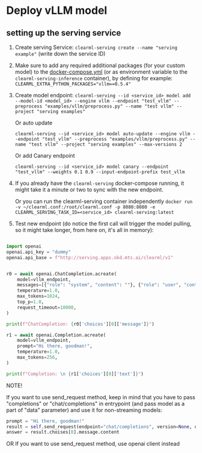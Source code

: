 # Deploy vLLM model

## setting up the serving service

1. Create serving Service: `clearml-serving create --name "serving example"` (write down the service ID)

2. Make sure to add any required additional packages (for your custom model) to the [docker-compose.yml](https://github.com/allegroai/clearml-serving/blob/826f503cf4a9b069b89eb053696d218d1ce26f47/docker/docker-compose.yml#L97) (or as environment variable to the `clearml-serving-inference` container), by defining for example: `CLEARML_EXTRA_PYTHON_PACKAGES="vllm==0.5.4"`
3. Create model endpoint: 
`clearml-serving --id <service_id> model add --model-id <model_id> --engine vllm --endpoint "test_vllm" --preprocess "examples/vllm/preprocess.py" --name "test vllm" --project "serving examples"`

    Or auto update 

    `clearml-serving --id <service_id> model auto-update --engine vllm --endpoint "test_vllm" --preprocess "examples/vllm/preprocess.py" --name "test vllm" --project "serving examples" --max-versions 2`

    Or add Canary endpoint

    `clearml-serving --id <service_id> model canary --endpoint "test_vllm" --weights 0.1 0.9 --input-endpoint-prefix test_vllm`

4. If you already have the `clearml-serving` docker-compose running, it might take it a minute or two to sync with the new endpoint.

    Or you can run the clearml-serving container independently `docker run -v ~/clearml.conf:/root/clearml.conf -p 8080:8080 -e CLEARML_SERVING_TASK_ID=<service_id> clearml-serving:latest`

5. Test new endpoint (do notice the first call will trigger the model pulling, so it might take longer, from here on, it's all in memory):

```python

import openai
openai.api_key = "dummy"
openai.api_base = f"http://serving.apps.okd.mts.ai/clearml/v1"


r0 = await openai.ChatCompletion.acreate(
    model=vllm_endpoint,
    messages=[{"role": "system", "content": ""}, {"role": "user", "content": "Hi there, goodman!"}],
    temperature=1.0,
    max_tokens=1024,
    top_p=1.0,
    request_timeout=10000,
)

print(f"ChatCompletion: {r0['choices'][0]['message']}")

r1 = await openai.Completion.acreate(
    model=vllm_endpoint,
    prompt="Hi there, goodman!",
    temperature=1.0,
    max_tokens=256,
)

print(f"Completion: \n {r1['choices'][0]['text']}")

```
NOTE!

If you want to use send_request method, keep in mind that you have to pass "completions" or "chat/completions" in entrypoint (and pass model as a part of "data" parameter) and use it for non-streaming models:

```python
prompt = "Hi there, goodman!"
result = self.send_request(endpoint="chat/completions", version=None, data={"model": "test_vllm", "messages": [{"role": "system", "content": "You are a helpful assistant"}, {"role": "user", "content": prompt}]})
answer = result.choises[0].message.content
```
OR
If you want to use send_request method, use openai client instead
